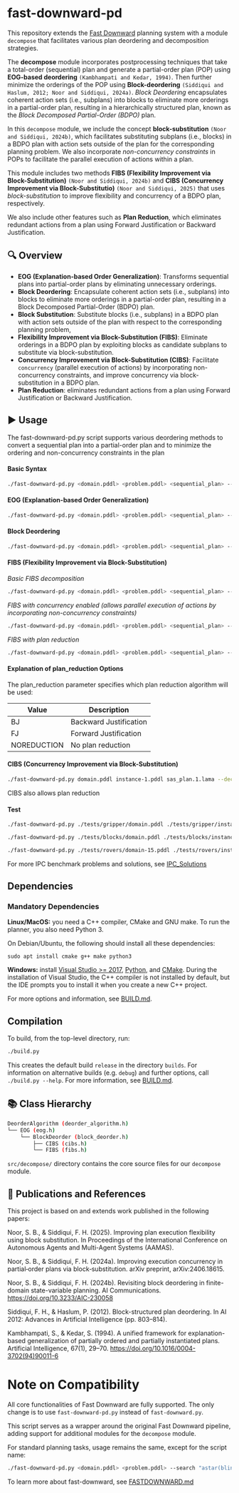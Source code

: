 
# fast-downward-pd

This repository extends the [Fast Downward](https://github.com/aibasel/downward) planning system with a module `decompose` that facilitates various plan deordering and decomposition strategies.

The **decompose** module incorporates postprocessing techniques that take a total-order (sequential) plan and generate a partial-order plan (POP) using **EOG-based deordering** `(Kambhampati and Kedar, 1994)`. Then further minimize the orderings of the POP using **Block-deordering** `(Siddiqui and Haslum, 2012; Noor and Siddiqui, 2024a)`. *Block Deordering* encapsulates coherent action sets (i.e., subplans) into blocks to eliminate more orderings in a partial-order plan, resulting in a hierarchically structured plan, known as the *Block Decomposed Partial-Order (BDPO)* plan.

In this `decompose` module, we include the concept **block-substitution** `(Noor and Siddiqui, 2024b)`, which facilitates substituting subplans (i.e., blocks) in a BDPO plan with action sets outside of the plan for the corresponding planning problem. We also incorporate *non-concurrency constraints* in POPs to facilitate the parallel execution of actions within a plan.  

This module includes two methods **FIBS (Flexibility Improvement via Block-Substitution)** `(Noor and Siddiqui, 2024b)` and **CIBS (Concurrency Improvement via Block-Substitutio)** `(Noor and Siddiqui, 2025)` that uses *block-substitution* to improve flexibility and concurrency of a BDPO plan, respectively.

We also include other features such as **Plan Reduction**, which eliminates redundant actions from a plan using Forward Justification or Backward Justification.

## 🔍 Overview

- **EOG (Explanation-based Order Generalization)**: Transforms sequential plans into partial-order plans by eliminating unnecessary orderings.
- **Block Deordering**: Encapsulate coherent action sets (i.e., subplans) into blocks to eliminate more orderings in a partial-order plan, resulting in a Block Decomposed Partial-Order (BDPO) plan.
- **Block Substitution**:  Substitute blocks (i.e., subplans) in a BDPO plan with action sets outside of the plan with respect to the corresponding planning problem,
- **Flexibility Improvement via Block-Substitution (FIBS)**: Eliminate orderings in a BDPO plan by exploiting blocks as candidate subplans to substitute via block-substitution.
- **Concurrency Improvement via Block-Substitution (CIBS)**: Facilitate `concurrency` (parallel execution of actions) by incorporating non-concurrency constraints, and  improve concurrency via block-substitution in a BDPO plan.
- **Plan Reduction**: eliminates redundant actions from a plan using Forward Justification or Backward Justification.


## ▶️ Usage
The fast-downward-pd.py script supports various deordering methods to convert a sequential plan into a partial-order plan and to minimize the ordering and non-concurrency constraints in the plan
#### Basic Syntax
```bash
./fast-downward-pd.py <domain.pddl> <problem.pddl> <sequential_plan> --decompose '<method>'
```

#### EOG (Explanation-based Order Generalization)
```bash
./fast-downward-pd.py <domain.pddl> <problem.pddl> <sequential_plan> --decompose 'eog()'
```

#### Block Deordering
```bash
./fast-downward-pd.py <domain.pddl> <problem.pddl> <sequential_plan> --decompose 'block_deorder()'
```

#### FIBS (Flexibility Improvement via Block-Substitution)

*Basic FIBS decomposition*

```bash
./fast-downward-pd.py <domain.pddl> <problem.pddl> <sequential_plan> --decompose 'fibs()'
```

*FIBS with concurrency enabled (allows parallel execution of actions by incorporating non-concurrency constraints)* 

```bash
./fast-downward-pd.py <domain.pddl> <problem.pddl> <sequential_plan> --decompose 'fibs(concurrency=true)'
```

*FIBS with plan reduction*

```bash
./fast-downward-pd.py <domain.pddl> <problem.pddl> <sequential_plan> --decompose 'fibs(plan_reduction=FJ)'
```

#### Explanation of plan_reduction Options
The plan_reduction parameter specifies which plan reduction algorithm will be used:

|Value      |	Description           |
|-----------|-----------------------|
|BJ         |	Backward Justification|
|FJ         |	Forward Justification |
|NOREDUCTION| No plan reduction     |

#### CIBS (Concurrency Improvement via Block-Substitution)

```bash
./fast-downward-pd.py domain.pddl instance-1.pddl sas_plan.1.lama --decompose 'cibs()'
```

CIBS also allows plan reduction

#### Test 
```bash
./fast-downward-pd.py ./tests/gripper/domain.pddl ./tests/gripper/instance-8.pddl ./tests/gripper/sas_plan.1.lama --decompose 'block_deorder()'
```

```bash
./fast-downward-pd.py ./tests/blocks/domain.pddl ./tests/blocks/instance-13.pddl ./tests/blocks/sas_plan.1.lama --decompose 'fibs()'
```

```bash
./fast-downward-pd.py ./tests/rovers/domain-15.pddl ./tests/rovers/instance-15.pddl ./tests/rovers/sas_plan.1.lama --decompose 'cibs()'
```
For more IPC benchmark problems and solutions, see [IPC_Solutions](https://github.com/sabah0312/IPC-Solutions)

## Dependencies
### Mandatory Dependencies

**Linux/MacOS:** you need a C++ compiler, CMake and GNU make.
  To run the planner, you also need Python 3.

  On Debian/Ubuntu, the following should install all these dependencies:
  ```
  sudo apt install cmake g++ make python3
  ```

**Windows:** install [Visual Studio >= 2017](https://visualstudio.microsoft.com/de/vs/older-downloads/),
[Python](https://www.python.org/downloads/windows/), and [CMake](http://www.cmake.org/download/).
During the installation of Visual Studio, the C++ compiler is not installed by default, but the IDE prompts you to install it when you create a new C++ project.

For more options and information, see [BUILD.md](BUILD.md).

## Compilation

To build, from the top-level directory, run:

```bash
./build.py
```

This creates the default build `release` in the directory `builds`. For information on alternative builds (e.g. `debug`) and further options, call
`./build.py --help`. 
For more information, see [BUILD.md](BUILD.md).

## 📚 Class Hierarchy

```bash
DeorderAlgorithm (deorder_algorithm.h)
└── EOG (eog.h)
    └── BlockDeorder (block_deorder.h)
        ├── CIBS (cibs.h)
        └── FIBS (fibs.h)
```
`src/decompose/` directory contains the core source files for our `decompose` module.

## 📄 Publications and References
This project is based on and extends work published in the following papers:

Noor, S. B., & Siddiqui, F. H. (2025). Improving plan execution flexibility using block substitution. In Proceedings of the International Conference on Autonomous Agents and Multi-Agent Systems (AAMAS).

Noor, S. B., & Siddiqui, F. H. (2024a). Improving execution concurrency in partial‑order plans via block‑substitution. arXiv preprint, arXiv:2406.18615.

Noor, S. B., & Siddiqui, F. H. (2024b). Revisiting block deordering in finite-domain state-variable planning. AI Communications. https://doi.org/10.3233/AIC-230058

Siddiqui, F. H., & Haslum, P. (2012). Block-structured plan deordering. In AI 2012: Advances in Artificial Intelligence (pp. 803–814).

Kambhampati, S., & Kedar, S. (1994). A unified framework for explanation-based generalization of partially ordered and partially instantiated plans. Artificial Intelligence, 67(1), 29–70. https://doi.org/10.1016/0004-3702(94)90011-6

# Note on Compatibility
All core functionalities of Fast Downward are fully supported. The only change is to use `fast-downward-pd.py` instead of `fast-downward.py`.

This script serves as a wrapper around the original Fast Downward pipeline, adding support for additional modules for the `decompose` module.

For standard planning tasks, usage remains the same, except for the script name:

```bash
./fast-downward-pd.py <domain.pddl> <problem.pddl> --search "astar(blind())"
```
To learn more about fast-downward, see [FASTDOWNWARD.md](FASTDOWNWARD.md)
